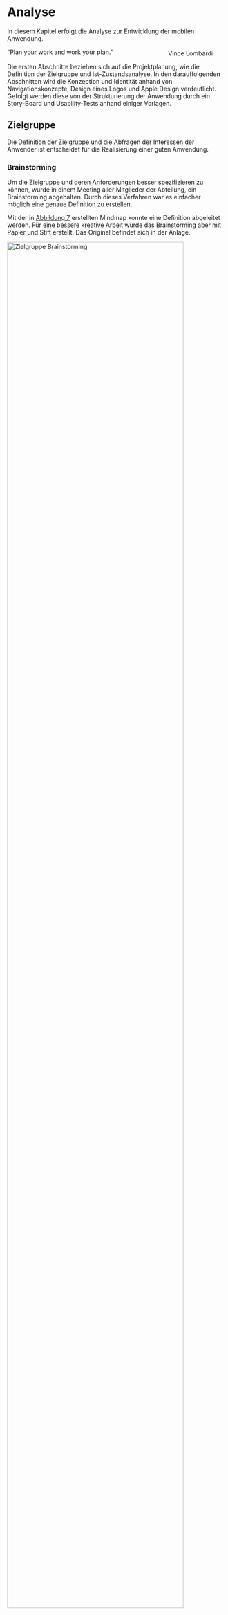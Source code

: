# Analyse

In diesem Kapitel erfolgt die Analyse zur Entwicklung der mobilen Anwendung. 

<q>Plan your work and work your plan.</q>
<div style="text-align: right; margin-right: 2em; margin-top: -2em;">
    Vince Lombardi
</div>

Die ersten Abschnitte beziehen sich auf die Projektplanung, wie die Definition der Zielgruppe und Ist-Zustandsanalyse. In den darauffolgenden Abschnitten wird die Konzeption und Identität anhand von Navigationskonzepte, Design eines Logos und Apple Design verdeutlicht. Gefolgt werden diese von der Strukturierung der Anwendung durch ein Story-Board und Usability-Tests anhand einiger Vorlagen.

## Zielgruppe

Die Definition der Zielgruppe und die Abfragen der Interessen der Anwender ist entscheidet für die Realisierung einer guten Anwendung.

### Brainstorming

Um die Zielgruppe und deren Anforderungen besser spezifizieren zu können, wurde in einem Meeting aller Mitglieder der Abteilung, ein Brainstorming abgehalten. Durch dieses Verfahren war es einfacher möglich eine genaue Definition zu erstellen.

Mit der in <a href="#zielgruppe-brainstorming">Abbildung 7</a> erstellten Mindmap konnte eine Definition abgeleitet werden. Für eine bessere kreative Arbeit wurde das Brainstorming aber mit Papier und Stift erstellt. Das Original befindet sich in der Anlage.

<div class="figure" id="zielgruppe-brainstorming">
	<img src="http://up.frubar.net/1756/zielgruppe-brainstorming.svg" alt="Zielgruppe Brainstorming" width="90%" />
	<p>Brainstorming mit und über die Zielgruppe</p>
</div>


### Definition

Die Zielgruppe für das Projekt umfasst Mitarbeiter einer IT Abteilung. Diese Mitarbeiter sind erfahrene IT Administratoren für die Betriebssysteme Linux und Windows. Sie sind vertraut mit der Handhabung eines Smartphones, insbesondere iPhones.

Den Benutzern ist die Verwendung von virtuellen Servern in einer Cloud-Landschaft bekannt. Die Technologie libvirt und Linux KVM im Zusammenhang mit Hardware-Virtualisierung ist ein Begriff.

## Ist-Zustandsanalyse

Zum jetzigen Zeitpunkt existiert noch keine mobile Anwendung (iPhone Anwendung) zur Verwaltung der Cloud Infrastruktur.

Zum Einsatz im Unternehmen kommt Citrix CloudStack <span class="fn"><a href="http://www.citrix.de/produkte/cloudstack/">Citrix CloudStack</a></span>. Hierbei handelt es sich um eine OpenSource Webanwendung zur Verwaltung einer Infrastruktur Cloud. Zwischen der Weboberfläche und der Virtualisierungstechnologie befindet sich die libvirt-Schnittstelle. Nach <a href="#libvirt-schnittstelle">Abbildung 3 Einbindung libvirt Schnittstelle</a>, befindet sich CloudStack in der Anwenderschicht. Durch diese Schnittstelle ist es möglich verschiedene Virtualisierungstechnologien zu nutzen. 

Eine zufriedenstellende Verwendung von CloudStack ist nur in einem Browser mit ausreichend großem Bildschirm möglich. Auf einem Smartphone ist die Vielzahl an Funktionen unübersichtlich und im Notfall nicht verwendbar.

<div class="figure" id="cloudstack-dashboard">
	<img src="http://up.frubar.net/1773/cloudstack-dashboard.jpg" alt="cloudstack-dashboard" width="90%" />
	<p>CloudStack Dashboard <cite><a href="cstack12">cstack12</a></cite></p>
</div>

Da durch CloudStack auf die libvirt-Schnittstelle aufgesetzt wird, ist es sinnvoll diese auch für die Entwicklung der mobilen Anwendung zu verwenden.

## Alternative Anwendungen

Da aktuell noch keine Anwendungen für die Verwaltung von virtuellen Rechnerinstanzen existieren werden alternative IT-relevante Anwendungen betrachtet. Ein Teil der Erfahrungen mit diesen Anwendungen wird in der Realisierungsphase nützlich sein.

Die Anwendungen werden kurz Beschrieben und die grafischen Benutzeroberflächen bewertet.

### iSSH

Die Anwendung „iSSH - SSH / VNC Console“ bietet IT Administratoren die Möglichkeit sich mit einer Remote Verbindung auf einen Server zu verbinden und diesen zu verwalten. Unterstützt werden viele verschiedenste Protokolle, wie SSH<span class="fn"><a href="http://openssh.org">SSH</a></span> und Windows Remote Desktop<span class="fn"><a href="http://support.microsoft.com/?scid=kb%3Ben-us%3B186607&x=13&y=11">Windows Remote Desktop</a></span>.

<div class="figure" id="issh-overview">
	<img src="http://up.frubar.net/1768/issh-overview.png" alt="issh-overview" width="35%" style="padding-right: 1.5em;"/>
	<img src="http://up.frubar.net/1770/issh-overview-server.png" alt="issh-overview-server" width="35%" />
	<p>iSSH Kategorisierung und Übersicht der Server</p>
</div>

Das sortieren von Servern in verschiedene Kategorien bzw. Ordner bietet eine hohe Übersichtlichkeit. Durch grüne oder rote Punkte wird Angezeigt ob ein Server erreichbar ist. Somit hat der Benutzer eine direkte Rückmeldung ob er sich zum Server verbinden kann.

Einige Nachteile bieten die vielen Einstellungsmöglichkeiten auf der Übersichtsseite (Abbildung 8, linkes Bild). Die „General Settings“, „Add Configuration“ und „Add Grouping“ wären an der Unterseite des Bildschirms oder in den iPhone Einstellungen besser aufgehoben.

### IPMI Touch

Bei „IPMI Touch“ handelt es sich um ein weiteres IT Verwaltungswerkzeug von Servern. Es liest Hardwareinformationen eines Servers über das IPMI Protokoll<span class="fn"><a href="http://www.intel.com/design/servers/ipmi/">IPMI</a></span> aus. Für diese Informationen werden Temperatursensoren des Gehäuses ausgelesen, die Geschwindigkeit der Lüfter und der aktuelle Stromverbrauch. Über die Anwendung ist es dem Administrator auch möglich den Server auszuschalten.

<div class="figure" id="ipmi-overview">
	<img src="http://up.frubar.net/1771/ipmi-overview.png" alt="ipmi-overview" width="35%" style="padding-right: 1.5em;"/>
	<img src="http://up.frubar.net/1772/ipmi-server.png" alt="ipmi-server" width="35%" />
	<p>IPMI Touch Übersicht und Hardwareinformationen</p>
</div>
	
Auf der Übersichtsseite der Anwendung ist durch die farblichen Unterschiede und Symbole sofort erkennbar bei welchem Server Probleme vorhanden sind. Klickt der Benutzer auf einen Menüpunkt erhält er eine detaillierte Anzeige der Hardware, in der ebenso farblich Probleme gekennzeichnet sind. Hinzufügen neuer Server erfolgt über das Plus („+“) in der oberen rechten Ecke des Bildschirms und braucht somit keinen Platz in der Anzeige.

Server lassen sich bei dieser Anwendung nicht in Kategorien oder Ordner einsortieren, dies erschwert bei einer großen Anzahl an System die Übersichtlichkeit.

## Situationen für mobile Anwendungen

Es gibt viele verschiedene Situationen in denen eine iPhone Anwendung Verwendung findet. Laut Josh Clark, iPhone Designer und Entwickler, können diese in drei Situationen zusammengefasst werden. <cite><a href="#tapworthy11">tapworthy11</a></cite>

### „Meine minimale Aufgabenverwaltung“

Ein Großteil der Anwendungen in dieser Kategorie sind zur Terminplanung, Aufgabenverwaltung oder Administration. Sie dienen der Produktivitätssteigerung und somit zum effektiven lösen von Problemen.

Die Anwendungen „Kalender“ oder „Things“, die zur Verwaltung von Terminen und Aufgaben dient, sind zum Anlegen von neuen Terminen oder Aufgaben optimiert. Hierfür befindet sich auf jeden Bildschirm ein Plus („+“), wie in der <a href="#microtasking">Abbildung 12</a> zu sehen.

<div class="figure" id="microtasking">
	<img src="http://up.frubar.net/1780/microtasking-cal.png" alt="microtasking-cal" width="35%" style="padding-right: 1.5em;"/>
	<img src="http://up.frubar.net/1781/microtasking-things.png" alt="microtasking-things" width="35%" />
	<p>Screenshot des Kalender und Things „App“</p>
</div>

Die mobile Anwendung zur Verwaltung der Cloud Infrastruktur fällt in diese Kategorie.

### „Was ist meiner Umgebung?“

Hierbei handelt es sich Hauptsächlich um Anwendungen die auf Kartenmaterial, beziehungsweise auf Sensoren des iPhones, zugreifen. Im Vordergrund der Anwendungen steht die Navigation und das Mitteilungsbedürfnis des Benutzers. 

<div class="figure" id="local">
	<img src="http://up.frubar.net/1787/local-map.png" alt="local-map" width="35%" style="padding-right: 1.5em;"/>
	<img src="http://up.frubar.net/1788/local-foursquare.png" alt="local-foursquare" width="35%" />
	<p>Screenshot der Karten und der Foursquare Anwendung</p>
</div>

### „Mir ist Langweilig“

In diese Kategorie fallen sowohl Spiele als auch Tools wie das Wetter „App“ oder der Wecker. Diese sind auch die beliebteste Kategorie<span class="fn"><a href="http://de.statista.com/statistik/daten/studie/166976/umfrage/beliebteste-kategorien-im-app-store/">Statista, Top 15 Kategorien im App Store (2012)</a></span> im App Store. Die Beliebtheit wird nach den Anteil aller verfügbaren „Apps“ im App Store gemessen.

Wie auf dem darauffolgenden Screenshot zu erkennen ist, hat das Spiel „Angry Birds“ keine iPhone Navigationselemente. Spiele nehmen meist den gesamten Bildschirm ein und verwenden ihre eigenen Symbole für die Navigation. Sogar die Statusbar mit der Empfangsanzeige, Uhrzeit und der Batterieanzeige werden ausgeblendet.

<div class="figure" id="bored">
	<img src="http://up.frubar.net/1786/bored-angrybirds.png" alt="bored-angrybirds" width="60%" />
	<p>Screenshot des Spiels Angry Birds</p>
</div>


# Konzeption

Für die Entwicklung einer iPhone Anwendung sollten grundlegende Punkte, wie die Struktur und die Benutzerinteraktion, beschrieben werden. Dies erfolgt in diesem Kapitel.


## Navigationsmodel

Der Aufbau der Navigation hängt von der Aufgabe der Anwendung ab, wie der vorherige Abschnitt <b>Situation für mobile Anwendungen</b> zeigt. Apple bietet hierzu drei verschiedene Navigationsmodelle an. Diese können sich innerhalb einer Anwendung nicht ändern, daher sollte man sich, vor der Entwicklung, für eines der folgenden Modelle entscheiden. 

<div class="figure" id="navigation-mode">
	<img src="http://up.frubar.net/1789/navigation-models.png" alt="navigation-model" width="80%" />
	<p>Navigationsmodelle (von links) - Ebenen, Tab-Navigation, Baum-Struktur</p>
</div>

### Ebenen

Die einzelnen Ebenen lassen sich am besten mit Spielkarten, die sich auf einem Stapel befinden, vergleichen. Auf allen Ebenen ist der Inhalt meist im selben Stil aufbereitet, somit findet dieses Navigationsmodel meist bei Tools und kleinen Anwendungen Verwendung.

<div class="figure" id="nav-flat">
	<img src="http://up.frubar.net/1792/nav-flat-first.png" alt="nav-flat-first" width="35%" style="padding-right: 1.5em;"/>
	<img src="http://up.frubar.net/1790/nav-flat.png" alt="nav-flat" width="35%" />
	<p>Screenshot der Wetter „App“</p>
</div>

Für die Navigation befindet sich ein „Punkt“ am unteren Bildschirmrand. Über diesen ist ersichtlich auf welcher Ebene man sich gerade befindet. Die Navigation erfolgt durch das verschieben der Ebenen von links nach rechts mit einem Finger.

<table>
	<thead>
		<tr><th style="width: 50%;">Vorteile</th><th>Nachteile</th></tr>
	</thead>
	<tbody>
		<tr>
			<td valign="top"><ul>
					<li>Ideal für zielgerichtet Inhalt; geeignet für gelegentliches verwenden der „App“</li>
					<li>Einfache Navigation; Gestengesteuert</li>
					<li>Viel Platz für den Inhalt; Navigation nimmt wenig Platz im Bildschirm ein</li>
				</ul>
			</td>
			<td valign="top"><ul>
					<li>Man muss durch alle Ebenen durchblättern; der Sprung zu einer speziellen Ebene ist nicht möglich</li>
					<li>Mehr als 20 Ebenen können nicht angezeigt bzw. erstellt werden</li>
					<li>Kein Scrollen möglich; somit keine langen Inhalte darstellbar</li>
				</ul>
			</td>
		</tr>
	</tbody>
</table>

### Tab-Navigation

Am unteren Rand des Bildschirms befindet sich eine Tab-Navigation, ähnlich die eines Browsers. Im Gegensatz zu den „Tabs“ im Browser sind diese fest in der Anwendung verankert. Sie bietet auch maximal Platz für fünf Symbole.

<div class="figure" id="nav-flat">
	<img src="http://up.frubar.net/1791/nav-tap.png" alt="nav-tap" width="35%" style="padding-right: 1.5em;" />
	<img src="http://up.frubar.net/1793/nav-tap-instagram.png" alt="nav-flat-first" width="35%" />
	<p>Screenshot des App Stores und der Instagram „App“</p>
</div>

In der Tab-Navigation befinden sich meist Menüpunkte auf die der Anwender sehr schnell oder häufig zugreifen muss. So bietet sie bei der Anwendung „App Store“ die Suchfunktion, Kategorien oder verfügbare Updates an.

<table>
	<thead>
		<tr><th style="width: 50%;">Vorteile</th><th>Nachteile</th></tr>
	</thead>
	<tbody>
		<tr>
			<td valign="top"><ul>
					<li>Sofortigen Zugriff auf die Hauptfunktionen der Anwendung</li>
					<li>Klar erkennbare Menüpunkte anhand Symbol und Beschreibung</li>
				</ul>
			</td>
			<td valign="top"><ul>
					<li>Nur fünf Menüpunkte können gleichzeitig angezeigt werden</li>
					<li>Navigation verbraucht sehr viel Platz</li>
				</ul>
			</td>
		</tr>
	</tbody>
</table>

### Baum-Struktur

Die Baum-Struktur ist eine der häufig benutzten Navigationsmodelle. Gerade wenn viele Menüpunkte oder Ebenen benötigt werden kommt diese Struktur zum Einsatz. Eine sorgfältige Planung, welche Ebene nach welchem Menüpunkt kommt, ist zwingend erforderlich. Sonst kann es schnell sein, dass sich ein Benutzer nicht mehr in der Struktur zurecht findet.

<div class="figure" id="nav-tree">
	<img src="http://up.frubar.net/1794/nav-tree.png" alt="nav-tree" width="100%" />
	<p>Screenshot Baum-Struktur von Apple Mail</p>
</div>

Bei diesen Anwendungen ist meist die erste Ebene eine Übersichtsebene in Tabellenform, wodurch dann zu weiteren Ebenen navigiert werden kann. Im obersten Teil des Bildschirms befindet sich die Navigation um zur vorherigen Ebene zurückzukehren. 

<table>
	<thead>
		<tr><th style="width: 50%;">Vorteile</th><th>Nachteile</th></tr>
	</thead>
	<tbody>
		<tr>
			<td valign="top"><ul>
					<li>Übersichtlich bei vielen Kategorien, Ebenen oder Menüpunkten</li>
					<li>Organisationsstruktur ist gut verständlich</li>
					<li>Direkte Interaktion mit dem Inhalt</li>
				</ul>
			</td>
			<td valign="top"><ul>
					<li>Übersichtsebene befindet sich nur am Anfang der Ebenen</li>
					<li>Ineffiziente Navigation bei vielen Ebenen</li>
				</ul>
			</td>
		</tr>
	</tbody>
</table>

## Tabellen


## Formulare



## Identität
Introducing your app, Logo, Aussehen

## Strukturierung
Story Board

## Usability-Tests
Planung, Ergebnis von Usability Tests